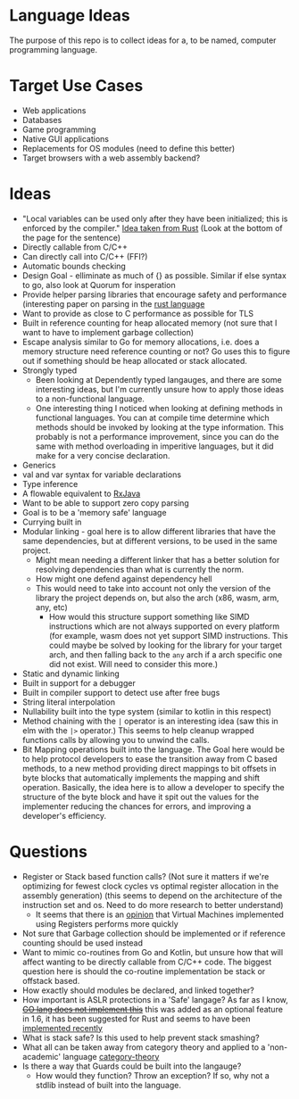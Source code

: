 Language Ideas
==============

The purpose of this repo is to collect ideas for a, to be named,
computer programming language.

Target Use Cases
================
* Web applications
* Databases
* Game programming
* Native GUI applications
* Replacements for OS modules (need to define this better)
* Target browsers with a web assembly backend?

Ideas
=====

* "Local variables can be used only after they have been initialized; this is enforced by the compiler." [Idea taken from Rust](https://doc.rust-lang.org/beta/reference/variables.html) (Look at the bottom of the page for the sentence)
* Directly callable from C/C++
* Can directly call into C/C++ (FFI?)
* Automatic bounds checking
* Design Goal - elliminate as much of {} as possible.  Similar if else syntax to go, also look at Quorum for insperation
* Provide helper parsing libraries that encourage safety and performance (interesting paper on parsing in the [rust language](https://blog.acolyer.org/2017/08/15/writing-parsers-like-it-is-2017/)
* Want to provide as close to C performance as possible for TLS
* Built in reference counting for heap allocated memory (not sure that I want to have to implement garbage collection)
* Escape analysis similar to Go for memory allocations, i.e. does a memory structure need reference counting or not?  Go uses this to figure out if something should be heap allocated or stack allocated.
* Strongly typed
  * Been looking at Dependently typed langauges, and there are some interesting ideas, but I'm currently unsure how to apply those ideas to a non-functional language.
  * One interesting thing I noticed when looking at defining methods in functional languages.  You can at compile time determine which methods should be invoked by looking at the type information.  This probably is not a performance improvement, since you can do the same with method overloading in imperitive languages, but it did make for a very concise declaration.
* Generics
* val and var syntax for variable declarations
* Type inference
* A flowable equivalent to [RxJava](http://reactivex.io/RxJava/2.x/javadoc/io/reactivex/Flowable.html)
* Want to be able to support zero copy parsing
* Goal is to be a 'memory safe' language
* Currying built in
* Modular linking - goal here is to allow different libraries that have the same dependencies, but at different versions, to be used in the same project.
  * Might mean needing a different linker that has a better solution for resolving dependencies than what is currently the norm.
  * How might one defend against dependency hell
  * This would need to take into account not only the version of the library the project depends on, but also the arch (x86, wasm, arm, any, etc)
    * How would this structure support something like SIMD instructions which are not always supported on every platform (for example, wasm does not yet support SIMD instructions.  This could maybe be solved by looking for the library for your target arch, and then falling back to the `any` arch if a arch specific one did not exist.  Will need to consider this more.)
* Static and dynamic linking
* Built in support for a debugger
* Built in compiler support to detect use after free bugs
* String literal interpolation
* Nullability built into the type system (similar to kotlin in this respect)
* Method chaining with the `|` operator is an interesting idea (saw this in elm with the `|>` operator.)  This seems to help cleanup wrapped functions calls by allowing you to unwind the calls.
* Bit Mapping operations built into the language.  The Goal here would be to help protocol developers to ease the transition away from C based methods, to a new method providing direct mappings to bit offsets in byte blocks that automatically implements the mapping and shift operation.  Basically, the idea here is to allow a developer to specify the structure of the byte block and have it spit out the values for the implementer reducing the chances for errors, and improving a developer's efficiency. 

Questions
=========
* Register or Stack based function calls?  (Not sure it matters if we're optimizing for fewest clock cycles vs optimal register allocation in the assembly generation) (this seems to depend on the architecture of the instruction set and os.  Need to do more research to better understand)
  * It seems that there is an [opinion](https://markfaction.wordpress.com/2012/07/15/stack-based-vs-register-based-virtual-machine-architecture-and-the-dalvik-vm/) that Virtual Machines implemented using Registers performs more quickly
* Not sure that Garbage collection should be implemented or if reference counting should be used instead
* Want to mimic co-routines from Go and Kotlin, but unsure how that will affect wanting to be directly callable from C/C++ code.  The biggest question here is should the co-routine implementation be stack or offstack based.
* How exactly should modules be declared, and linked together?
* How important is ASLR protections in a 'Safe' langage?  As far as I know, ~~[GO lang does not implement this](https://rain-1.github.io/golang-aslr.html)~~ this was added as an optional feature in 1.6, it has been suggested for Rust and seems to have been [implemented recently](https://github.com/rust-lang/rust/issues/15179)
* What is stack safe?  Is this used to help prevent stack smashing?
* What all can be taken away from category theory and applied to a 'non-academic' language [category-theory](https://github.com/hmemcpy/milewski-ctfp-pdf)
* Is there a way that Guards could be built into the langauge?
  * How would they function?  Throw an exception?  If so, why not a stdlib instead of built into the language.
